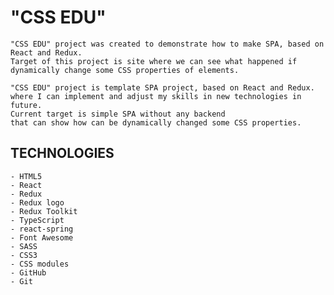 # "CSS EDU"

	"CSS EDU" project was created to demonstrate how to make SPA, based on React and Redux. 
	Target of this project is site where we can see what happened if dynamically change some CSS properties of elements.

	"CSS EDU" project is template SPA project, based on React and Redux.
	where I can implement and adjust my skills in new technologies in future.
	Current target is simple SPA without any backend
	that can show how can be dynamically changed some CSS properties.

  ## TECHNOLOGIES
	- HTML5
	- React
	- Redux
	- Redux logo
	- Redux Toolkit
	- TypeScript
	- react-spring
	- Font Awesome
	- SASS
	- CSS3
	- CSS modules
	- GitHub
	- Git